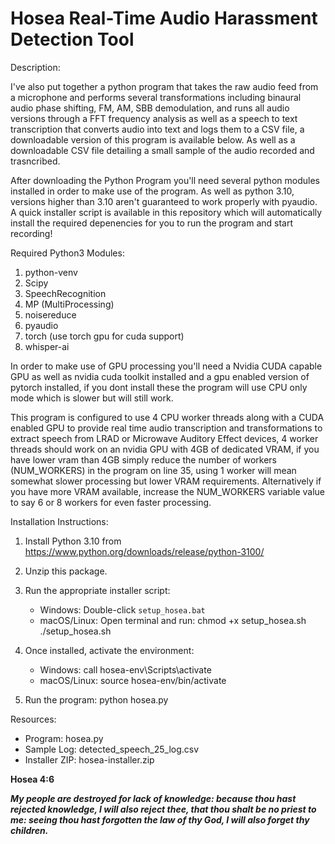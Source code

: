 Hosea Real-Time Audio Harassment Detection Tool
================================================


Description:

I've also put together a python program that takes the raw audio feed from a microphone and performs several transformations including binaural audio phase shifting, FM, AM, SBB demodulation, and runs all audio versions through a FFT frequency analysis as well as a speech to text transcription that converts audio into text and logs them to a CSV file, a downloadable version of this program is available below. As well as a downloadable CSV file detailing a small sample of the audio recorded and trasncribed.

After downloading the Python Program you'll need several python modules installed in order to make use of the program. As well as python 3.10, versions higher than 3.10 aren't guaranteed to work properly with pyaudio. A quick installer script is available in this repository which will automatically install the required depenencies for you to run the program and start recording!

Required Python3 Modules:

1. python-venv
2. Scipy
3. SpeechRecognition
4. MP (MultiProcessing)
5. noisereduce
6. pyaudio
7. torch (use torch gpu for cuda support)
8. whisper-ai

In order to make use of GPU processing you'll need a Nvidia CUDA capable GPU as well as nvidia cuda toolkit installed and a gpu enabled version of pytorch installed, if you dont install these the program will use CPU only mode which is slower but will still work.

This program is configured to use 4 CPU worker threads along with a CUDA enabled GPU to provide real time audio transcription and transformations to extract speech from LRAD or Microwave Auditory Effect devices, 4 worker threads should work on an nvidia GPU with 4GB of dedicated VRAM, if you have lower vram than 4GB simply reduce the number of workers (NUM_WORKERS) in the program on line 35, using 1 worker will mean somewhat slower processing but lower VRAM requirements. Alternatively if you have more VRAM available, increase the NUM_WORKERS variable value to say 6 or 8 workers for even faster processing.

Installation Instructions:

1. Install Python 3.10 from https://www.python.org/downloads/release/python-3100/

2. Unzip this package.

3. Run the appropriate installer script:

   - Windows: Double-click `setup_hosea.bat`
   - macOS/Linux: Open terminal and run:
     chmod +x setup_hosea.sh
     ./setup_hosea.sh

4. Once installed, activate the environment:

   - Windows: call hosea-env\Scripts\activate
   - macOS/Linux: source hosea-env/bin/activate

5. Run the program:
   python hosea.py

Resources:
- Program: hosea.py
- Sample Log: detected_speech_25_log.csv
- Installer ZIP: hosea-installer.zip


**Hosea 4:6**

***My people are destroyed for lack of knowledge: because thou hast rejected knowledge, I will also reject thee, that thou shalt be no priest to me: seeing thou hast forgotten the law of thy God, I will also forget thy children.***